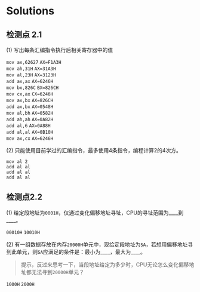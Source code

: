 # Solutions

## 检测点 2.1

(1) 写出每条汇编指令执行后相关寄存器中的值

`mov ax,62627`  `AX=F1A3H` <br/>
`mov ah,31H` `AX=31A3H`<br/>
`mov al,23H` `AX=3123H`<br/>
`add ax,ax` `AX=6246H`<br/>
`mov bx,826C` `BX=826CH`<br/>
`mov cx,ax` `CX=6246H`<br/>
`mov ax,bx` `AX=826CH`<br/>
`add ax,bx` `AX=0548H`<br/>
`mov al,bh` `AX=0582H`<br/>
`add ah,ah` `AX=0A82H`<br/>
`add al,6` `AX=0A88H`<br/>
`add al,al` `AX=0B10H`<br/>
`mov ax,cx` `AX=6246H`<br/>

(2) 只能使用目前学过的汇编指令，最多使用4条指令，编程计算2的4次方。

``` assembly
mov al 2
add al al
add al al
add al al
```

## 检测点2.2

(1) 给定段地址为`0001H`，仅通过变化偏移地址寻址，CPU的寻址范围为____到____。

`00010H` `10010H`

(2) 有一组数据存放在内存`20000H`单元中，现给定段地址为`SA`，若想用偏移地址寻到此单元，则`SA`应满足的条件是：最小为____，最大为____。
> 提示，反过来思考一下，当段地址给定为多少时，CPU无论怎么变化偏移地址都无法寻到`20000H`单元？

`1000H` `2000H`

